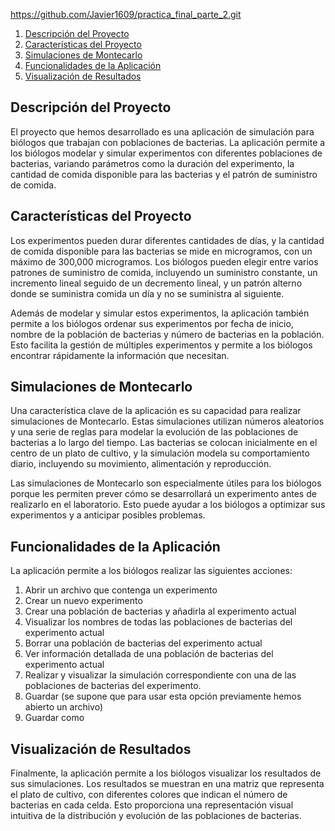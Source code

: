   
  https://github.com/Javier1609/practica_final_parte_2.git


1. [Descripción del Proyecto](#descripcion-del-proyecto)
2. [Características del Proyecto](#caracteristicas-del-proyecto)
3. [Simulaciones de Montecarlo](#simulaciones-de-montecarlo)
4. [Funcionalidades de la Aplicación](#funcionalidades-de-la-aplicacion)
5. [Visualización de Resultados](#visualizacion-de-resultados)

<a name="descripcion-del-proyecto"></a>
## Descripción del Proyecto

El proyecto que hemos desarrollado es una aplicación de simulación para biólogos que trabajan con poblaciones de bacterias. La aplicación permite a los biólogos modelar y simular experimentos con diferentes poblaciones de bacterias, variando parámetros como la duración del experimento, la cantidad de comida disponible para las bacterias y el patrón de suministro de comida.

<a name="caracteristicas-del-proyecto"></a>
## Características del Proyecto

Los experimentos pueden durar diferentes cantidades de días, y la cantidad de comida disponible para las bacterias se mide en microgramos, con un máximo de 300,000 microgramos. Los biólogos pueden elegir entre varios patrones de suministro de comida, incluyendo un suministro constante, un incremento lineal seguido de un decremento lineal, y un patrón alterno donde se suministra comida un día y no se suministra al siguiente.

Además de modelar y simular estos experimentos, la aplicación también permite a los biólogos ordenar sus experimentos por fecha de inicio, nombre de la población de bacterias y número de bacterias en la población. Esto facilita la gestión de múltiples experimentos y permite a los biólogos encontrar rápidamente la información que necesitan.

<a name="simulaciones-de-montecarlo"></a>
## Simulaciones de Montecarlo

Una característica clave de la aplicación es su capacidad para realizar simulaciones de Montecarlo. Estas simulaciones utilizan números aleatorios y una serie de reglas para modelar la evolución de las poblaciones de bacterias a lo largo del tiempo. Las bacterias se colocan inicialmente en el centro de un plato de cultivo, y la simulación modela su comportamiento diario, incluyendo su movimiento, alimentación y reproducción.

Las simulaciones de Montecarlo son especialmente útiles para los biólogos porque les permiten prever cómo se desarrollará un experimento antes de realizarlo en el laboratorio. Esto puede ayudar a los biólogos a optimizar sus experimentos y a anticipar posibles problemas.

<a name="funcionalidades-de-la-aplicacion"></a>
## Funcionalidades de la Aplicación

La aplicación permite a los biólogos realizar las siguientes acciones:

1. Abrir un archivo que contenga un experimento
2. Crear un nuevo experimento
3. Crear una población de bacterias y añadirla al experimento actual
4. Visualizar los nombres de todas las poblaciones de bacterias del experimento actual
5. Borrar una población de bacterias del experimento actual
6. Ver información detallada de una población de bacterias del experimento actual
7. Realizar y visualizar la simulación correspondiente con una de las poblaciones de bacterias del experimento.
8. Guardar (se supone que para usar esta opción previamente hemos abierto un archivo)
9. Guardar como

<a name="visualizacion-de-resultados"></a>
## Visualización de Resultados

Finalmente, la aplicación permite a los biólogos visualizar los resultados de sus simulaciones. Los resultados se muestran en una matriz que representa el plato de cultivo, con diferentes colores que indican el número de bacterias en cada celda. Esto proporciona una representación visual intuitiva de la distribución y evolución de las poblaciones de bacterias.
